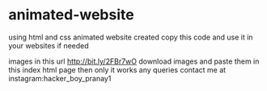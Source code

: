 # animated-website
using html and css animated website created
copy this code and use it in your websites if needed

images in this url http://bit.ly/2FBr7wO
download images and paste them in this index html page
 then only it works
 any queries 
 contact me at instagram:hacker_boy_pranay1

